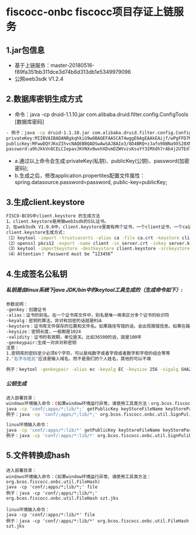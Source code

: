 # fiscocc-onbc fiscocc项目存证上链服务

## 1.jar包信息

- 基于上链服务：master-20180516-f89fa351bb311dce3d74b6d313db1e5349979096
- 公网web3sdk V1.2.4


## 2.数据库密钥生成方式

- 命令：java -cp druid-1.1.10.jar com.alibaba.druid.filter.config.ConfigTools [数据库密码]

```sh
- 例子：java -cp druid-1.1.10.jar com.alibaba.druid.filter.config.ConfigTools root
privateKey:MIIBVAIBADANBgkqhkiG9w0BAQEFAASCAT4wggE6AgEAAkEAijf/wPgFFD7Mlp+j3wE1r1dLbxc18GSLiwc5KI64TXJulR1KmUNW3iiIeYZKORvx8sSnV9nGaJGXyZaAPYCaNQIDAQABAkA6C15KKV3orJ66OnxU8GsdIWm6U2MBexfm4LeuQpE/ZEgq8YQiKALML7LdSK4ZSLrUBfwUOo5S37Y0LI78+ebZAiEA4tohIIbkVNWRv3O8BNhNk6FQsFyJE7KN2PjQKCpVbUsCIQCb+nGdlStpgNYLmD1RzjRVAm/tSZLKXHB9gBqRqArmfwIgMfrLB6aQkdxH8z1ldE/Pr7H/3AtXLB7Pv7j564+AKMcCIGMAQi7wKF7NrI4tcfZDeInggyRMR4Rzyd6Oec6rp0eHAiEAnuA7Mbf2mIX2ynhJfVzyJuAk6yoOu+S5lhny0Ds+mPU=
publicKey:MFwwDQYJKoZIhvcNAQEBBQADSwAwSAJBAIo3/8D4BRQ+zJafo98BNa9XS28XNfBki4sHOSiOuE1ybpUdSplDVt4oiHmGSjkb8fLEp1fZxmiRl8mWgD2AmjUCAwEAAQ==
password:a9hJkkVn8CELCIepavJKVNXv0wxhXDvmDZWVvzsKsuYY3IMXdh7rAb4j2UTEdlmBFRoM3e1T+eUny3HzNGkhtA==
```

- a.通过以上命令会生成:privateKey(私钥)、publicKey(公钥)、password(加密密码);
- b.生成之后，修改application.propertites配置文件属性：spring.datasource.password=password, public-key=publicKey;

## 3.生成client.keystore
```sh
FISCO-BCOS中client.keystore 的生成方法
1、client.keystore是用做web3sdk的SSL证书。
2、在web3sdk V1.0.0中，client.keystore里面有两个证书，一个client证书，一个ca证书。client.keystore的密码必须为“123456”,keystore中有私钥的client证书的密码也必须为“123456”。
client.keystore生成方式:
（1）keytool -import -trustcacerts -alias ca -file ca.crt -keystore client.keystore
（2）openssl pkcs12 -export -name client -in server.crt -inkey server.key -out keystore.p12
（3）keytool -importkeystore -destkeystore client.keystore -srckeystore keystore.p12 -srcstoretype pkcs12 -alias client
（4）Attention！ Password must be ”123456”
```

## 4.生成签名公私钥

##### 私钥是由linux系统下java JDK/bin中的keytool工具生成的（生成命令如下）:
```sh
参数说明：
-genkey：创建证书
-alias：证书的别名。在一个证书库文件中，别名是唯一用来区分多个证书的标识符
-keyalg：密钥的算法，非对称加密的话就是RSA
-keystore：证书库文件保存的位置和文件名。如果路径写错的话，会出现报错信息。如果在路径下，证书库文件不存在，那么就会创建一个
-keysize：密钥长度，一般都是1024
-validity：证书的有效期，单位是天。比如36500的话，就是100年
-genkeypair:生成一对非对称密钥
注意：
1.密钥库的密码至少必须6个字符，可以是纯数字或者字母或者数字和字母的组合等等
2."名字与姓氏"应该是输入域名，而不是我们的个人姓名，其他的可以不填

例子：keytool -genkeypair -alias ec -keyalg EC -keysize 256 -sigalg SHA256withECDSA -validity 3650 -storetype JKS -keystore user.jks -storepass 123456
```
##### 公钥生成
```sh
进入部署目录：
windows环境输入命令：(如果window环境运行异常，请使用工具类方法：org.bcos.fiscocc.onbc.util.SignPulibcKeyUtil)
java -cp 'conf/;apps/*;lib/*;' getPublicKey keyStoreFileName keyStorePassword keyPassword 
例子：java -cp 'conf/;apps/*;lib/*;' org.bcos.fiscocc.onbc.util.SignPulibcKeyUtil getPublicKey szt.jks 123456 123456

linux环境输入命令：
java -cp 'conf/:apps/*:lib/*' getPublicKey keyStoreFileName keyStorePassword keyPassword 
例子：java -cp 'conf/:apps/*:lib/*' org.bcos.fiscocc.onbc.util.SignPulibcKeyUtil getPublicKey szt.jks 123456 123456
```

## 5.文件转换成hash
```
进入部署目录：
windows环境输入命令：(如果window环境运行异常，请使用工具类方法：org.bcos.fiscocc.onbc.util.FileHash)
java -cp 'conf/;apps/*;lib/*;' file
例子：java -cp 'conf/;apps/*;lib/*;' org.bcos.fiscocc.onbc.util.FileHash szt.jks

linux环境输入命令：
java -cp 'conf/:apps/*:lib/*' file
例子：java -cp 'conf/:apps/*:lib/*' org.bcos.fiscocc.onbc.util.FileHash szt.jks
```

